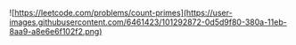 ![https://leetcode.com/problems/count-primes](https://user-images.githubusercontent.com/6461423/101292872-0d5d9f80-380a-11eb-8aa9-a8e6e6f102f2.png)
